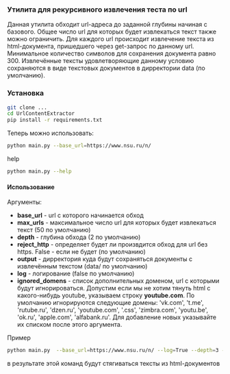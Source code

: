 ### Утилита для рекурсивного извлечения теста по url
Данная утилита обходит url-адреса до заданной глубины начиная с базового. Общее число url для которых будет извлекаться текст также можно ограничить. Для каждого url происходит извлечение текста из html-документа, пришедшего через get-запрос по данному url. Минимальное количество символов для сохранения документа равно 300. Извлечённые тексты удовлетворяющие данному условию сохраняются в виде текстовых документов в дирректории data (по умолчанию).
### Установка
```bash
git clone ...
cd UrlContentExtractor
pip install -r requirements.txt
```
Теперь можно использовать:
```bash
python main.py --base_url=https://www.nsu.ru/n/
```
help
```bash
python main.py --help
```

#### Использование
Аргументы:

* __base_url__ - url с которого начинается обход
* __max_urls__ - максимальное число url для которых будет извлекаться текст (50 по умолчанию)
* __depth__ - глубина обхода (2 по умолчанию)
* __reject_http__ - определяет будет ли произвдится обход для url без https. False - если не будет (по умолчанию)
* __output__ - дирректория куда будут сохраняться документы с извлечённым текстом (data/ по умолчанию)
* __log__ - логирование (false по умолчанию)
* __ignored_domens__ - список дополнительных доменом, url с которыми будут игнорироваться. Допустим если мы не хотим тянуть html с какого-нибудь youtube, указываем строку **youtube.com**. По умолчанию игнорируются следующие домены: 'vk.com', 't.me', 'rutube.ru', 'dzen.ru', 'youtube.com', '.css', 'zimbra.com', 'youtu.be', 'ok.ru', 'apple.com', 'alfabank.ru'. Для добавление новых указывайте их списком после этого аргумента.

Пример
```bash
python main.py  --base_url=https://www.nsu.ru/n/ --log=True --depth=3 --max_urls=200
```
в результате этой команд будут стягиваться тексты из html-документов 